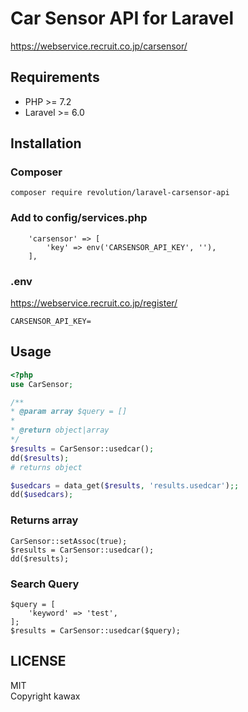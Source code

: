 # Car Sensor API for Laravel

https://webservice.recruit.co.jp/carsensor/

## Requirements
- PHP >= 7.2
- Laravel >= 6.0

## Installation

### Composer
```
composer require revolution/laravel-carsensor-api
```

### Add to config/services.php
```
    'carsensor' => [
        'key' => env('CARSENSOR_API_KEY', ''),
    ],
```

### .env
https://webservice.recruit.co.jp/register/
```
CARSENSOR_API_KEY=
```

## Usage

```php
<?php
use CarSensor;

/**
* @param array $query = []
*
* @return object|array
*/
$results = CarSensor::usedcar();
dd($results);
# returns object

$usedcars = data_get($results, 'results.usedcar');;
dd($usedcars);
```

### Returns array
```
CarSensor::setAssoc(true);
$results = CarSensor::usedcar();
dd($results);
```

### Search Query
```
$query = [
    'keyword' => 'test',
];
$results = CarSensor::usedcar($query);
```

## LICENSE
MIT  
Copyright kawax

